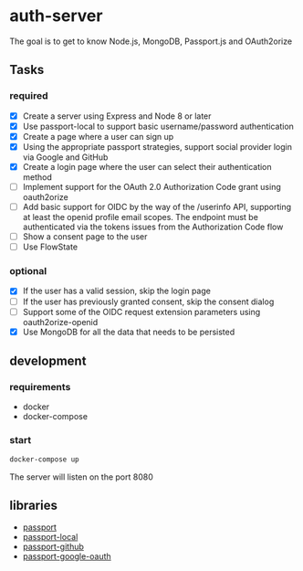# auth-server

The goal is to get to know Node.js, MongoDB, Passport.js and OAuth2orize

## Tasks

### required

- [X] Create a server using Express and Node 8 or later
- [X] Use passport-local to support basic username/password authentication
- [X] Create a page where a user can sign up
- [X] Using the appropriate passport strategies, support social provider login via Google and GitHub
- [X] Create a login page where the user can select their authentication method
- [ ] Implement support for the OAuth 2.0 Authorization Code grant using oauth2orize
- [ ] Add basic support for OIDC by the way of the /userinfo API, supporting at least the openid profile email scopes. The endpoint must be authenticated via the tokens issues from the Authorization Code flow
- [ ] Show a consent page to the user
- [ ] Use FlowState

### optional

- [X] If the user has a valid session, skip the login page
- [ ] If the user has previously granted consent, skip the consent dialog
- [ ] Support some of the OIDC request extension parameters using oauth2orize-openid
- [X] Use MongoDB for all the data that needs to be persisted

## development

### requirements

- docker
- docker-compose

### start

```sh
docker-compose up
```

The server will listen on the port 8080

## libraries

- [passport](http://www.passportjs.org/docs/configure/)
- [passport-local](https://github.com/jaredhanson/passport-local)
- [passport-github](https://github.com/jaredhanson/passport-github)
- [passport-google-oauth](https://github.com/jaredhanson/passport-google-oauth)